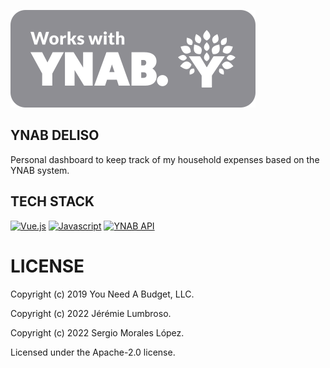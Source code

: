 [![Works with YNAB](./public/works_with_ynab.svg)](https://api.youneedabudget.com/)

## YNAB DELISO

Personal dashboard to keep track of my household expenses based on the YNAB system.

## TECH STACK

<p align="left">
<a href="https://vuejs.org/" target="_blank" rel="noreferrer"><img src="https://upload.wikimedia.org/wikipedia/commons/9/95/Vue.js_Logo_2.svg" width="36" height="36" alt="Vue.js" /></a>
<a href="https://developer.mozilla.org/en-US/docs/Web/JavaScript" target="_blank" rel="noreferrer"><img src="https://upload.wikimedia.org/wikipedia/commons/9/99/Unofficial_JavaScript_logo_2.svg" width="36" height="36" alt="Javascript" /></a>
<a href="https://api.youneedabudget.com/" target="_blank" rel="noreferrer"><img src="https://upload.wikimedia.org/wikipedia/commons/d/d4/YNAB_logo.svg" width="96" height="36" alt="YNAB API" /></a>
</p>

# LICENSE

Copyright (c) 2019 You Need A Budget, LLC.

Copyright (c) 2022 Jérémie Lumbroso.

Copyright (c) 2022 Sergio Morales López.

Licensed under the Apache-2.0 license.
